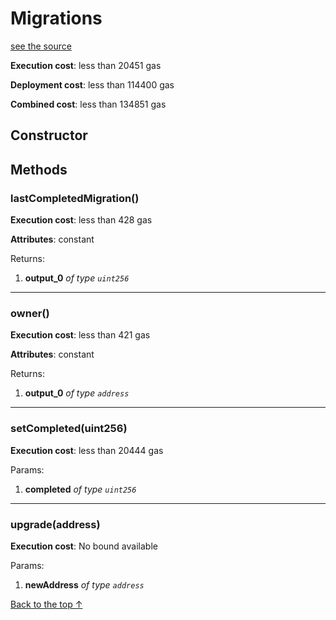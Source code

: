 # Migrations
[see the source](git+https://github.com/daostack/access_control/tree/master/contracts/Migrations.sol)


**Execution cost**: less than 20451 gas

**Deployment cost**: less than 114400 gas

**Combined cost**: less than 134851 gas

## Constructor






## Methods
### lastCompletedMigration()


**Execution cost**: less than 428 gas

**Attributes**: constant



Returns:


1. **output_0** *of type `uint256`*

--- 
### owner()


**Execution cost**: less than 421 gas

**Attributes**: constant



Returns:


1. **output_0** *of type `address`*

--- 
### setCompleted(uint256)


**Execution cost**: less than 20444 gas


Params:

1. **completed** *of type `uint256`*


--- 
### upgrade(address)


**Execution cost**: No bound available


Params:

1. **newAddress** *of type `address`*


[Back to the top ↑](#migrations)
